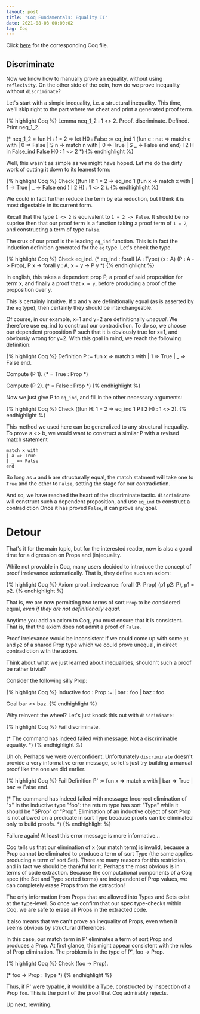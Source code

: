 ```yaml
---
layout: post
title: "Coq Fundamentals: Equality II"
date: 2021-08-03 00:00:02
tag: Coq
---
```


Click [here](/assets/coq/Inequality.v) for the corresponding Coq file.

## Discriminate

 Now we know how to manually prove an equality, without using `reflexivity`.
   On the other side of the coin, how do we prove inequality without `discriminate`?

   Let's start with a simple inequality, i.e. a structural inequality. This time,
   we'll skip right to the part where we cheat and print a generated proof term.
 

{% highlight Coq %}
Lemma neq_1_2 : 1 <> 2.
Proof.
  discriminate.
Defined.
Print neq_1_2.

(* neq_1_2 = 
   fun H : 1 = 2 =>
   let H0 : False :=
     eq_ind 1
	   (fun e : nat =>
        match e with
        | 0 => False
        | S n => match n with
                 | 0 => True
                 | S _ => False
                 end
        end) I 2 H in
   False_ind False H0
        : 1 <> 2
 *)
{% endhighlight %}

    
 Well, this wasn't as simple as we might have hoped. Let me do the dirty work of cutting 
   it down to its leanest form:
 

{% highlight Coq %}
Check ((fun H: 1 = 2 =>
  eq_ind 1 (fun x =>
    match x with 
    | 1 => True
    | _ => False
    end
  ) I 2 H) : 1 <> 2
).
{% endhighlight %}


 We could in fact further reduce the term by eta reduction, but I think it is most digestable 
   in its current form.

   Recall that the type `1 <> 2` is equivalent to `1 = 2 -> False`. It should be no suprise
   then that our proof term is a function taking a proof term of `1 = 2`, and constructing
   a term of type `False`.

   The crux of our proof is the leading `eq_ind` function. This is in fact the 
   induction definition generated for the `eq` type. Let's check the type.
 

{% highlight Coq %}
Check eq_ind.
(* eq_ind
	 : forall (A : Type) (x : A) (P : A -> Prop),
       P x -> forall y : A, x = y -> P y
 *)
{% endhighlight %}


 In english, this takes a dependent prop P, a proof of said proposition 
   for term x, and finally a proof that `x = y`, before producing a proof 
   of the proposition over y.

   This is certainly intuitive. If x and y are definitionally equal (as is 
   asserted by the `eq` type), then certainly they should be interchangeable.

   Of course, in our example, x=1 and y=2 are definitionally *unequal*. We 
   therefore use eq_ind to construct our contradiction. To do so, we choose 
   our dependent proposition P such that it is obviously true for x=1, and 
   obviously wrong for y=2. With this goal in mind, we reach the following 
   definition:
 
{% highlight Coq %}
Definition P := fun x =>
  match x with 
  | 1 => True
  | _ => False
  end.

Compute (P 1).
(* = True : Prop *)

Compute (P 2).
(* = False : Prop *)
{% endhighlight %}

 
 Now we just give P to `eq_ind`, and fill in the other necessary arguments: 

{% highlight Coq %}
Check ((fun H: 1 = 2 => eq_ind 1 P I 2 H) : 1 <> 2).
{% endhighlight %}


 This method we used here can be generalized to any structural inequality. To prove 
   a <> b, we would want to construct a similar P with a revised match statement

   ```
   match x with 
   | a => True 
   | _ => False
   end
   ```
   
   So long as `a` and `b` are structurally equal, the match statment will take one to 
   `True` and the other to `False`, setting the stage for our contradiction.

   And so, we have reached the heart of the discriminate tactic. `discriminate` will 
   construct such a dependent proposition, and use `eq_ind` to construct a contradiction
   Once it has proved `False`, it can prove any goal.
 

# Detour 
 
 That's it for the main topic, but for the interested reader, now is also a good time 
   for a digression on Props and (in)equality.

   While not provable in Coq, many users decided to introduce the concept of proof 
   irrelevance axiomatically. That is, they define such an axiom:
 
{% highlight Coq %}
Axiom proof_irrelevance: forall (P: Prop) (p1 p2: P), p1 = p2.
{% endhighlight %}


 That is, we are now permitting two terms of sort `Prop` to be considered equal,
   *even if they are not definitionally equal*.

   Anytime you add an axiom to Coq, you must ensure that it is consistent. That is,
   that the axiom does not admit a proof of `False`.

   Proof irrelevance would be inconsistent if we could come up with some `p1` and `p2` 
   of a shared Prop type which we could prove unequal, in direct contradiction with 
   the axiom.

   Think about what we just learned about inequalities, shouldn't such a proof be 
   rather trivial?

   Consider the following silly Prop:
 
{% highlight Coq %}
Inductive foo : Prop :=
  | bar : foo 
  | baz : foo.

Goal bar <> baz.
{% endhighlight %}

 Why reinvent the wheel? Let's just knock this out with `discriminate`:
 
{% highlight Coq %}
Fail discriminate.

(* The command has indeed failed with message:
   Not a discriminable equality.
 *)
{% endhighlight %}
   
   Uh oh. Perhaps we were overconfident. Unfortunately `discriminate` doesn't provide a very 
   informative error message, so let's just try building a manual proof like the one we did 
   earlier.

{% highlight Coq %}
Fail Definition P' := fun x =>
  match x with 
  | bar => True
  | baz => False
  end.
 
(* The command has indeed failed with message:
   Incorrect elimination of "x" in the inductive type "foo":
   the return type has sort "Type" while it should be "SProp" or "Prop".
   Elimination of an inductive object of sort Prop
   is not allowed on a predicate in sort Type
   because proofs can be eliminated only to build proofs.
 *)
{% endhighlight %}


 Failure again! At least this error message is more informative...

   Coq tells us that our elimination of x (our match term) is invalid, because a Prop cannot
   be eliminated to produce a term of sort Type (the same applies producing a term of sort 
   Set). There are many reasons for this restriction, and in fact we should be thankful for 
   it. Perhaps the most obvious is in terms of code extraction. Because the computational 
   components of a Coq spec (the Set and Type sorted terms) are independent of Prop values,
   we can completely erase Props from the extraction!

   The only information from Props that are allowed into Types and Sets exist at the 
   type-level. So once we confirm that our spec type-checks within Coq, we are safe to erase 
   all Props in the extracted code.

   It also means that we can't prove an inequality of Props, even when it seems obvious by 
   structural differences.

   In this case, our match term in P' eliminates a term of sort Prop and produces a Prop.
   At first glance, this might appear consistent with the rules of Prop elimination. The
   problem is in the type of P', foo -> Prop.
 
{% highlight Coq %}
Check (foo -> Prop).
   
(* foo -> Prop : Type *)
{% endhighlight %}


 Thus, if P' were typable, it would be a Type, constructed by inspection of 
   a Prop `foo`. This is the point of the proof that Coq admirably rejects.
 

 Up next, rewriting. 
